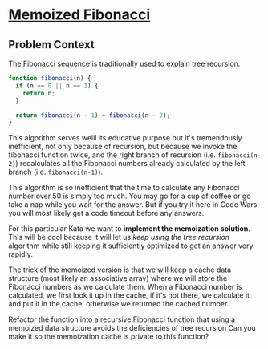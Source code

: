# [Memoized Fibonacci](https://www.codewars.com/kata/529adbf7533b761c560004e5)

## Problem Context

The Fibonacci sequence is traditionally used to explain tree recursion.

```javascript
function fibonacci(n) {
  if (n == 0 || n == 1) {
    return n;
  }

  return fibonacci(n - 1) + fibonacci(n - 2);
}
```

This algorithm serves welll its educative purpose but it's tremendously inefficient, not only because of recursion, but because we invoke the fibonacci function twice, and the right branch of recursion (i.e. `fibonacci(n-2)`) recalculates all the Fibonacci numbers already calculated by the left branch (i.e. `fibonacci(n-1)`).

This algorithm is so inefficient that the time to calculate any Fibonacci number over 50 is simply too much. You may go for a cup of coffee or go take a nap while you wait for the answer. But if you try it here in Code Wars you will most likely get a code timeout before any answers.

For this particular Kata we want to **implement the memoization solution**. This will be cool because it will let us _keep using the tree recursion_ algorithm while still keeping it sufficiently optimized to get an answer very rapidly.

The trick of the memoized version is that we will keep a cache data structure (most likely an associative array) where we will store the Fibonacci numbers as we calculate them. When a Fibonacci number is calculated, we first look it up in the cache, if it's not there, we calculate it and put it in the cache, otherwise we returned the cached number.

Refactor the function into a recursive Fibonacci function that using a memoized data structure avoids the deficiencies of tree recursion Can you make it so the memoization cache is private to this function?
